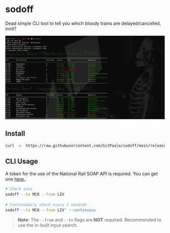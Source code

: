 # sodoff

Dead simple CLI tool to tell you which bloody trains are delayed/cancelled, innit?

![img.png](img.png)

## Install

```sh
curl -o- https://raw.githubusercontent.com/GitPaulo/sodoff/main/release/install.sh | bash
```

## CLI Usage

A token for the use of the National Rail SOAP API is required. You can get one [here.](https://realtime.nationalrail.co.uk/OpenLDBWSRegistration/).

```sh
# Check once
sodoff --to MCO --from LIV

# Continuously check every 2 seconds
sodoff --to MCO --from LIV" --continuous
```

> **Note**: The `--from` and `--to` flags are __NOT__ required. Recommended to use the in-built input search.
